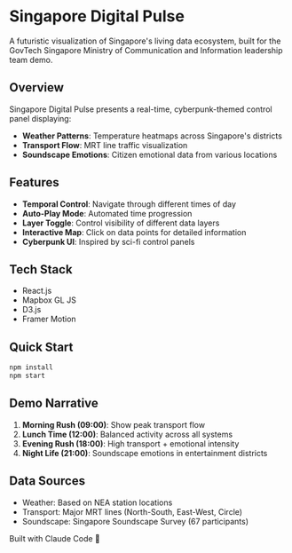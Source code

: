# Singapore Digital Pulse

A futuristic visualization of Singapore's living data ecosystem, built for the GovTech Singapore Ministry of Communication and Information leadership team demo.

## Overview

Singapore Digital Pulse presents a real-time, cyberpunk-themed control panel displaying:
- **Weather Patterns**: Temperature heatmaps across Singapore's districts
- **Transport Flow**: MRT line traffic visualization
- **Soundscape Emotions**: Citizen emotional data from various locations

## Features

- **Temporal Control**: Navigate through different times of day
- **Auto-Play Mode**: Automated time progression
- **Layer Toggle**: Control visibility of different data layers
- **Interactive Map**: Click on data points for detailed information
- **Cyberpunk UI**: Inspired by sci-fi control panels

## Tech Stack

- React.js
- Mapbox GL JS
- D3.js
- Framer Motion

## Quick Start

```bash
npm install
npm start
```

## Demo Narrative

1. **Morning Rush (09:00)**: Show peak transport flow
2. **Lunch Time (12:00)**: Balanced activity across all systems
3. **Evening Rush (18:00)**: High transport + emotional intensity
4. **Night Life (21:00)**: Soundscape emotions in entertainment districts

## Data Sources

- Weather: Based on NEA station locations
- Transport: Major MRT lines (North-South, East-West, Circle)
- Soundscape: Singapore Soundscape Survey (67 participants)

Built with Claude Code 🤖